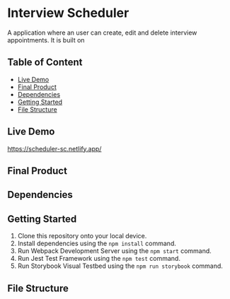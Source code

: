 # Interview Scheduler
A application where an user can create, edit and delete interview appointments.
It is built on 
## Table of Content

- [Live Demo](#live-demo)
- [Final Product](#final-product)
- [Dependencies](#dependencies)
- [Getting Started](#getting-started)
- [File Structure](#file-structure)

## Live Demo
https://scheduler-sc.netlify.app/

## Final Product

## Dependencies

## Getting Started

1. Clone this repository onto your local device.
2. Install dependencies using the `npm install` command.
3. Run Webpack Development Server using the `npm start` command.
4. Run Jest Test Framework using the `npm test` command.
5. Run  Storybook Visual Testbed using the `npm run storybook` command.

## File Structure
